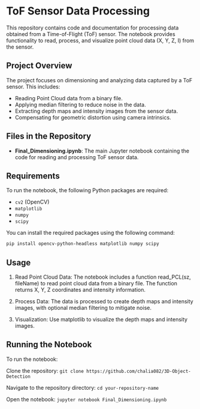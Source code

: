 # ToF Sensor Data Processing

This repository contains code and documentation for processing data obtained from a Time-of-Flight (ToF) sensor. The notebook provides functionality to read, process, and visualize point cloud data (X, Y, Z, I) from the sensor.

## Project Overview

The project focuses on dimensioning and analyzing data captured by a ToF sensor. This includes:

- Reading Point Cloud data from a binary file.
- Applying median filtering to reduce noise in the data.
- Extracting depth maps and intensity images from the sensor data.
- Compensating for geometric distortion using camera intrinsics.

## Files in the Repository

- **Final_Dimensioning.ipynb**: The main Jupyter notebook containing the code for reading and processing ToF sensor data.

## Requirements

To run the notebook, the following Python packages are required:

- `cv2` (OpenCV)
- `matplotlib`
- `numpy`
- `scipy`

You can install the required packages using the following command:

```bash
pip install opencv-python-headless matplotlib numpy scipy
```

## Usage

1. Read Point Cloud Data: The notebook includes a function read_PCL(sz, fileName) to read point cloud data from a binary file. The function returns X, Y, Z coordinates and intensity information.

2. Process Data: The data is processed to create depth maps and intensity images, with optional median filtering to mitigate noise.

3. Visualization: Use matplotlib to visualize the depth maps and intensity images.

## Running the Notebook

To run the notebook:

Clone the repository:
```git clone https://github.com/chalia082/3D-Object-Detection```

Navigate to the repository directory:
```cd your-repository-name```

Open the notebook:
```jupyter notebook Final_Dimensioning.ipynb```
